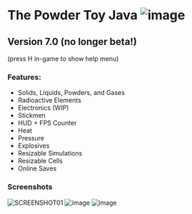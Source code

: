 # The Powder Toy Java ![image](https://github.com/user-attachments/assets/4dea3d1c-345a-4b88-bff8-2185e5a62923)

## Version 7.0 (no longer beta!)
(press H in-game to show help menu)
### Features:
- Solids, Liquids, Powders, and Gases
- Radioactive Elements
- Electronics (WIP)
- Stickmen
- HUD + FPS Counter
- Heat
- Pressure
- Explosives
- Resizable Simulations
- Resizable Cells
- Online Saves

### Screenshots
![SCREENSHOT01](https://github.com/user-attachments/assets/cfd4292f-6aa0-4396-8d9d-04c4f0de5b3e)
![image](https://github.com/user-attachments/assets/19481f8e-06a7-4d81-bb47-a489d85e4354)
![image](https://github.com/user-attachments/assets/90c7d623-a51d-483c-8900-1514c9de7d45)

